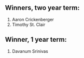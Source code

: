 ## Winners, two year term:

1. Aaron Crickenberger
2. Timothy St. Clair

## Winner, 1 year term:

1. Davanum Srinivas
